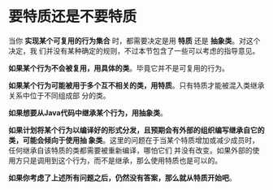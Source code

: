 要特质还是不要特质
================================================================================
当你 **实现某个可复用的行为集合** 时，都需要决定是用 **特质** 还是 **抽象类**。对这个决定，我
们并没有某种确定的规则，不过本节包含了一些可以考虑的指导意见。

**如果某个行为不会被复用，用具体的类**。毕竟它并不是可复用的行为。

**如果某个行为可能被用于多个互不相关的类，用特质**。只有特质才能被混入类继承关系中位于不同组成部
分的类。

**如果想要从Java代码中继承某个行为，用抽象类**。

**如果计划将某个行为以编译好的形式分发，且预期会有外部的组织编写继承自它的类，可能会倾向于使用抽
象类**。这里的问题在于当某个特质增加或减少成员时，任何继承自该特质的类都需要被重新编译，哪怕它们
并没有改变。如果外部的使用方只是调用到这个行为，而不是继承，那么使用特质也是可以的。

**如果你考虑了上述所有问题之后，仍然没有答案，那么就从特质开始吧**。




